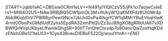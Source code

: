 $START$+Jqbb1vAC+DBGxw0CRnl1eLV++N491ylYlQlCzV55/jPk1ci7aojwCxIeErs1+MW4O2U5+NAw3RlBjBQ5CWfpmOL5M+fh/kyW12qKMXFdz8UlGMr4pAbk8KiqId1rV7P9iR8yrPewI9Ncx7JklJvIGvPa4thgrfCW1qMMrYBuEVkqHlwK4rmt0OboPxGMdlUdf2yhs5EpdRA32xmPltQUZz3uJ89gXO8gRRkIUA67vXDBWfQrNVpUKbyeLffwmkQhg5R+90IITTmQfeCtxvdp7o9OencQwZosYtqKD4zENohGBe121teU53+1Cye43BveuDIEBoF522Oj/wouIYtnA==$END$